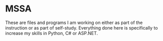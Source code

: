 # MSSA
These are files and programs I am working on either as part of the instruction or as part of self-study. Everything done here is specifically to increase my skills in Python, C# or ASP.NET.
